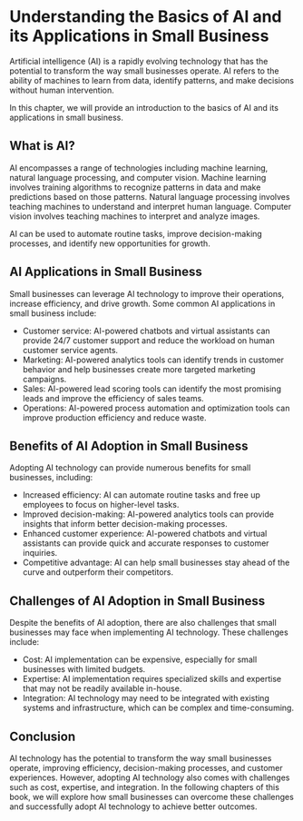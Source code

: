 Understanding the Basics of AI and its Applications in Small Business
==============================================================================================

Artificial intelligence (AI) is a rapidly evolving technology that has the potential to transform the way small businesses operate. AI refers to the ability of machines to learn from data, identify patterns, and make decisions without human intervention.

In this chapter, we will provide an introduction to the basics of AI and its applications in small business.

What is AI?
-----------

AI encompasses a range of technologies including machine learning, natural language processing, and computer vision. Machine learning involves training algorithms to recognize patterns in data and make predictions based on those patterns. Natural language processing involves teaching machines to understand and interpret human language. Computer vision involves teaching machines to interpret and analyze images.

AI can be used to automate routine tasks, improve decision-making processes, and identify new opportunities for growth.

AI Applications in Small Business
---------------------------------

Small businesses can leverage AI technology to improve their operations, increase efficiency, and drive growth. Some common AI applications in small business include:

* Customer service: AI-powered chatbots and virtual assistants can provide 24/7 customer support and reduce the workload on human customer service agents.
* Marketing: AI-powered analytics tools can identify trends in customer behavior and help businesses create more targeted marketing campaigns.
* Sales: AI-powered lead scoring tools can identify the most promising leads and improve the efficiency of sales teams.
* Operations: AI-powered process automation and optimization tools can improve production efficiency and reduce waste.

Benefits of AI Adoption in Small Business
-----------------------------------------

Adopting AI technology can provide numerous benefits for small businesses, including:

* Increased efficiency: AI can automate routine tasks and free up employees to focus on higher-level tasks.
* Improved decision-making: AI-powered analytics tools can provide insights that inform better decision-making processes.
* Enhanced customer experience: AI-powered chatbots and virtual assistants can provide quick and accurate responses to customer inquiries.
* Competitive advantage: AI can help small businesses stay ahead of the curve and outperform their competitors.

Challenges of AI Adoption in Small Business
-------------------------------------------

Despite the benefits of AI adoption, there are also challenges that small businesses may face when implementing AI technology. These challenges include:

* Cost: AI implementation can be expensive, especially for small businesses with limited budgets.
* Expertise: AI implementation requires specialized skills and expertise that may not be readily available in-house.
* Integration: AI technology may need to be integrated with existing systems and infrastructure, which can be complex and time-consuming.

Conclusion
----------

AI technology has the potential to transform the way small businesses operate, improving efficiency, decision-making processes, and customer experiences. However, adopting AI technology also comes with challenges such as cost, expertise, and integration. In the following chapters of this book, we will explore how small businesses can overcome these challenges and successfully adopt AI technology to achieve better outcomes.
